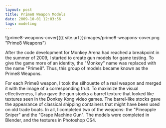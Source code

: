 ```yaml
---
layout: post
title: Prime8 Weapon Models
date: 2009-10-01 12:03:56
tags: modeling
---
```


![prime8-weapons-cover]({{ site.url }}/images/prime8-weapons-cover.png "Prime8 Weapons")

After the code development for Monkey Arena had reached a breakpoint in the summer of 2009, I started to create gun models for game testing. To give the game more of an identity, the "Monkey" name was replaced with the name "Prime8". Thus, this group of models became known as the Prime8 Weapons.

For each Prime8 weapon, I took the silhouette of a real weapon and merged it with the image of a corresponding fruit. To maximize the visual effectiveness, I also gave the gun stocks a barrel texture that looked like textures seen in the Donkey Kong video games. The barrel-like stocks gave the appearance of classical shipping containers that might have been used on old trade boats. In all, I completed two of the weapons: the "Pineapple Sniper" and the "Grape Machine Gun". The models were completed in Blender, and the textures in Photoshop CS4.